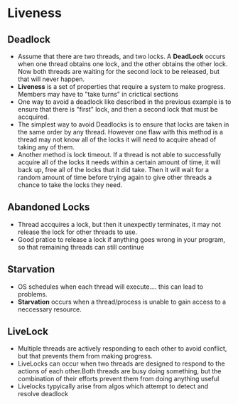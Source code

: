 # Liveness

## Deadlock
- Assume that there are two threads, and two locks. A **DeadLock** occurs when one thread obtains one lock, and the other obtains the other lock. Now both threads are waiting for the second lock to be released, but that will never happen.
- **Liveness** is a set of properties that require a system to make progress. Members may have to "take turns" in crictical sections
- One way to avoid a deadlock like described in the previous example is to ensure that there is "first" lock, and then a second lock that must be accquired.
- The simplest way to avoid Deadlocks is to ensure that locks are taken in the same order by any thread. However one flaw with this method is a thread may not know all of the locks it will need to acquire ahead of taking any of them.
- Another method is lock timeout. If a thread is not able to successfully acquire all of the locks it needs within a certain amount of time, it will back up, free all of the locks that it did take. Then it will wait for a random amount of time before trying again to give other threads a chance to take the locks they need.

## Abandoned Locks
- Thread accquires a lock, but then it unexpectly terminates, it may not release the lock for other threads to use.
- Good pratice to release a lock if anything goes wrong in your program, so that remaining threads can still continue

## Starvation
- OS schedules when each thread will execute.... this can lead to problems.
- **Starvation** occurs when a thread/process is unable to gain access to a neccessary resource.

## LiveLock
- Multiple threads are actively responding to each other to avoid conflict, but that prevents them from making progress.
- LiveLocks can occur when two threads are designed to respond to the actions of each other.Both threads are busy doing something, but the combination of their efforts prevent them from doing anything useful
- Livelocks typyically arise from algos which attempt to detect and resolve deadlock